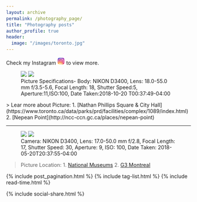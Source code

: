 ```yaml
---
layout: archive
permalink: /photography_page/
title: "Photography posts"
author_profile: true
header:
  image: "/images/toronto.jpg"
---
```


Check my Instagram [![View more at my](/images/rsz_instagram-logo.png)](https://www.instagram.com/suran_banik/) to view more.

<figure class="half">
    <a href="/assets/photography/DSC_0015.jpg"><img src="{{ site.url }}{{ site.baseurl }}/assets/photography/DSC_0015.jpg" ></a>
      <a href="/assets/photography/DSC_0270.jpg"><img src="{{ site.url }}{{ site.baseurl }}/assets/photography/DSC_0270.jpg" ></a>
    <figcaption> Picture Specifications- Body: NIKON D3400, Lens: 18.0-55.0 mm f/3.5-5.6, Focal Length: 18, Shutter Speed:5, Aperture:11,ISO:100,
Date Taken:2018-10-20 T00:37:49-04:00 </figcaption>
</figure>
> Lear more about Picture: 1. [Nathan Phillips Square & City Hall](https://www.toronto.ca/data/parks/prd/facilities/complex/1089/index.html) 2. [Nepean Point](http://ncc-ccn.gc.ca/places/nepean-point)

---

<figure class="half">
    <a href="/assets/photography/DSC_0117-2.jpg"><img src="{{ site.url }}{{ site.baseurl }}/assets/photography/DSC_0117-2.jpg" ></a>
      <a href="/assets/photography/DSC_0167.jpg"><img src="{{ site.url }}{{ site.baseurl }}/assets/photography/DSC_0167.jpg" ></a>
    <figcaption> Camera: NIKON D3400, Lens: 17.0-50.0 mm f/2.8, Focal Length: 17, Shutter Speed: 30, Aperture: 9, ISO: 100, Date Taken: 2018-05-20T20:37:55-04:00 </figcaption>
</figure>

> Picture Location: 1. [National Museums](https://www.ottawatourism.ca/ottawa-insider/ottawas-seven-national-museums/) 2. [G3 Montreal](https://www.g3.ca/farmers-equity-plan)

  {% include post_pagination.html %}
    {% include tag-list.html %}
    {% include read-time.html %}

  {% include social-share.html %}
